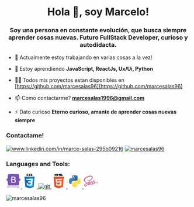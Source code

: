 <h1 align="center">Hola 👋, soy Marcelo!</h1>
<h3 align="center">Soy una persona en constante evolución, que busca siempre aprender cosas nuevas. Futuro FullStack Developer, curioso y autodidacta.</h3>

- 🔭 Actualmente estoy trabajando en varias cosas a la vez!

- 🌱 Estoy aprendiendo **JavaScript, ReactJs, Ux/Ui, Python**

- 👨‍💻 Todos mis proyectos estan disponibles en [https://github.com/marcesalas96](https://github.com/marcesalas96)

- 📫 Como contactarme? **marcesalas1996@gmail.com**

- ⚡ Dato curioso **Eterno curioso, amante de aprender cosas nuevas siempre**

<h3 align="left">Contactame!</h3>
<p align="left">
<a href="https://linkedin.com/in/www.linkedin.com/in/marce-salas-295b09216" target="blank"><img align="center" src="https://raw.githubusercontent.com/rahuldkjain/github-profile-readme-generator/master/src/images/icons/Social/linked-in-alt.svg" alt="www.linkedin.com/in/marce-salas-295b09216" height="30" width="40" /></a>
<a href="https://instagram.com/marcesalas96" target="blank"><img align="center" src="https://raw.githubusercontent.com/rahuldkjain/github-profile-readme-generator/master/src/images/icons/Social/instagram.svg" alt="marcesalas96" height="30" width="40" /></a>
</p>

<h3 align="left">Languages and Tools:</h3>
<p align="left"> <a href="https://getbootstrap.com" target="_blank" rel="noreferrer"> <img src="https://raw.githubusercontent.com/devicons/devicon/master/icons/bootstrap/bootstrap-plain-wordmark.svg" alt="bootstrap" width="40" height="40"/> </a> <a href="https://www.w3schools.com/css/" target="_blank" rel="noreferrer"> <img src="https://raw.githubusercontent.com/devicons/devicon/master/icons/css3/css3-original-wordmark.svg" alt="css3" width="40" height="40"/> </a> <a href="https://git-scm.com/" target="_blank" rel="noreferrer"> <img src="https://www.vectorlogo.zone/logos/git-scm/git-scm-icon.svg" alt="git" width="40" height="40"/> </a> <a href="https://www.w3.org/html/" target="_blank" rel="noreferrer"> <img src="https://raw.githubusercontent.com/devicons/devicon/master/icons/html5/html5-original-wordmark.svg" alt="html5" width="40" height="40"/> </a> <a href="https://www.python.org" target="_blank" rel="noreferrer"> <img src="https://raw.githubusercontent.com/devicons/devicon/master/icons/python/python-original.svg" alt="python" width="40" height="40"/> </a> <a href="https://sass-lang.com" target="_blank" rel="noreferrer"> <img src="https://raw.githubusercontent.com/devicons/devicon/master/icons/sass/sass-original.svg" alt="sass" width="40" height="40"/> </a> </p>

<p><img align="center" src="https://github-readme-stats.vercel.app/api/top-langs?username=marcesalas96&show_icons=true&locale=en&layout=compact" alt="marcesalas96" /></p>
